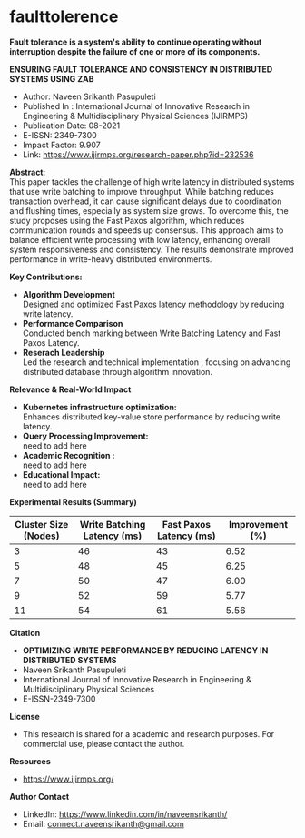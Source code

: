 # faulttolerence
**Fault tolerance is a system's ability to continue operating without interruption despite the failure of one or more of its components.**

**ENSURING FAULT TOLERANCE AND CONSISTENCY IN DISTRIBUTED SYSTEMS USING ZAB**
* Author: Naveen Srikanth Pasupuleti
* Published In : International Journal of Innovative Research in Engineering & Multidisciplinary Physical Sciences (IJIRMPS)
* Publication Date: 08-2021
* E-ISSN: 2349-7300
* Impact Factor: 9.907
* Link: https://www.ijirmps.org/research-paper.php?id=232536

**Abstract**:\
This paper tackles the challenge of high write latency in distributed systems that use write batching to improve throughput. While batching reduces transaction overhead, it can cause significant delays due to coordination and flushing times, especially as system size grows. To overcome this, the study proposes using the Fast Paxos algorithm, which reduces communication rounds and speeds up consensus. This approach aims to balance efficient write processing with low latency, enhancing overall system responsiveness and consistency. The results demonstrate improved performance in write-heavy distributed environments.

**Key Contributions:** 
* **Algorithm Development** \
  Designed and optimized Fast Paxos latency methodology by reducing write latency.
* **Performance Comparison** \
  Conducted bench marking between Write Batching Latency and Fast Paxos Latency.
* **Reserach Leadership** \
  Led the research and technical implementation , focusing on advancing distributed database through algorithm innovation.

**Relevance & Real-World Impact**
* **Kubernetes infrastructure optimization:**\
    Enhances distributed key-value store performance by reducing write latency.
* **Query Processing Improvement:** \
    need to add here
* **Academic Recognition :** \
    need to add here
* **Educational Impact:** \
    need to add here

**Experimental Results (Summary)**

| Cluster Size (Nodes) | Write Batching Latency (ms)| Fast Paxos Latency (ms)| Improvement (%) |
| ---------------------| --------------------- | --------------------------- | ----------------|
| 3                    | 46                    | 43                          | 6.52            |
| 5                    | 48                    | 45                          | 6.25            |
| 7                    | 50                    | 47                          | 6.00            |
| 9                    | 52                    | 59                          | 5.77            |
| 11                   | 54                    | 61                          | 5.56            |

**Citation**
* **OPTIMIZING WRITE PERFORMANCE BY REDUCING LATENCY IN DISTRIBUTED SYSTEMS**
*   Naveen Srikanth Pasupuleti
*   International Journal of Innovative Research in Engineering & Multidisciplinary Physical Sciences
*   E-ISSN-2349-7300

**License**
* This research is shared for a academic and research purposes. For commercial use, please contact the author.

**Resources**
* https://www.ijirmps.org/

**Author Contact** 
  * LinkedIn: https://www.linkedin.com/in/naveensrikanth/
  * Email: connect.naveensrikanth@gmail.com
